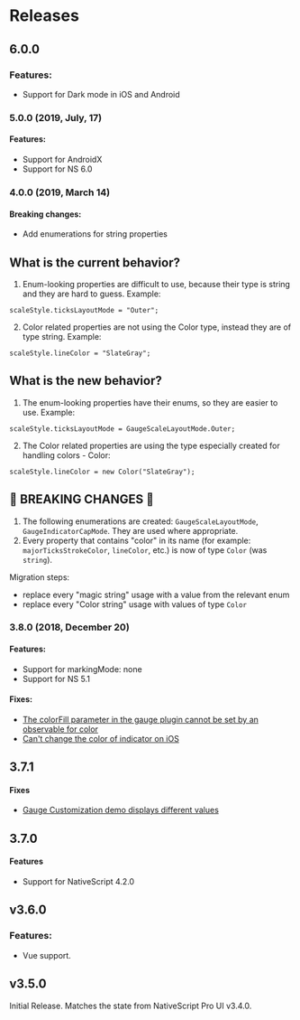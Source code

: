 # Releases

## 6.0.0

### Features:
 - Support for Dark mode in iOS and Android

### 5.0.0 (2019, July, 17)
#### Features:
- Support for AndroidX
- Support for NS 6.0


### 4.0.0 (2019, March 14)

#### Breaking changes:
 - Add enumerations for string properties



## What is the current behavior?
1. Enum-looking properties are difficult to use, because their type is string and they are hard to guess. Example:
```
scaleStyle.ticksLayoutMode = "Outer";
```
2. Color related properties are not using the Color type, instead they are of type string. Example:
```
scaleStyle.lineColor = "SlateGray";
```

## What is the new behavior?
1. The enum-looking properties have their enums, so they are easier to use. Example:
```
scaleStyle.ticksLayoutMode = GaugeScaleLayoutMode.Outer;
```
2. The Color related properties are using the type especially created for handling colors - Color:
```
scaleStyle.lineColor = new Color("SlateGray");
```

<!-- If this PR contains a breaking change, please describe the impact and migration path for existing applications below. -->

## &#x1F534; BREAKING CHANGES &#x1F534;

1. The following enumerations are created: `GaugeScaleLayoutMode`, `GaugeIndicatorCapMode`. They are used where appropriate. 
2. Every property that contains "color" in its name (for example: `majorTicksStrokeColor`, `lineColor`, etc.) is now of type `Color` (was `string`).

Migration steps:
- replace every "magic string" usage with a value from the relevant enum
- replace every "Color string" usage with values of type `Color`


### 3.8.0 (2018, December 20)

#### Features:
 - Support for markingMode: none
 - Support for NS 5.1

#### Fixes:
- [The colorFill parameter in the gauge plugin cannot be set by an observable for color ](https://github.com/NativeScript/nativescript-ui-feedback/issues/639)
- [Can't change the color of indicator on iOS](https://github.com/NativeScript/nativescript-ui-feedback/issues/306)


## 3.7.1

#### Fixes
- [Gauge Customization demo displays different values](https://github.com/NativeScript/nativescript-ui-feedback/issues/795)

## 3.7.0

#### Features
- Support for NativeScript 4.2.0

## v3.6.0

### Features:
 - Vue support.

## v3.5.0

Initial Release. Matches the state from NativeScript Pro UI v3.4.0.
